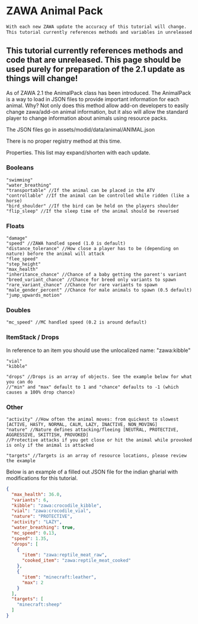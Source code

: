 # ZAWA Animal Pack
```diff
With each new ZAWA update the accuracy of this tutorial will change.
This tutorial currently references methods and variables in unreleased versions.
```

## This tutorial currently references methods and code that are unreleased. This page should be used purely for preparation of the 2.1 update as things will change!

As of ZAWA 2.1 the AnimalPack class has been introduced. The AnimalPack is a way to load in JSON files to provide important information for each animal.
Why? Not only does this method allow add-on developers to easily change zawa/add-on animal information, but it also will allow the standard player to change information about animals using resource packs.

The JSON files go in assets/modid/data/animal/ANIMAL.json

There is no proper registry method at this time.

Properties. This list may expand/shorten with each update.

### Booleans
```
"swimming"
"water_breathing"
"transportable" //If the animal can be placed in the ATV
"controllable" //If the animal can be controlled while ridden (like a horse)
"bird_shoulder" //If the bird can be held on the players shoulder
"flip_sleep" //If the sleep time of the animal should be reversed
```

### Floats
```
"damage" 
"speed" //ZAWA handled speed (1.0 is default)
"distance_tolerance" //How close a player has to be (depending on nature) before the animal will attack
"flee_speed" 
"step_height"
"max_health"
"inheritance_chance" //Chance of a baby getting the parent's variant
"breed_variant_chance" //Chance for breed only variants to spawn
"rare_variant_chance" //Chance for rare variants to spawn
"male_gender_percent" //Chance for male animals to spawn (0.5 default)
"jump_upwards_motion"
```

### Doubles
```
"mc_speed" //MC handled speed (0.2 is around default)
```

### ItemStack / Drops
In reference to an item you should use the unlocalized name: "zawa:kibble"
```
"vial"
"kibble"

"drops" //Drops is an array of objects. See the example below for what you can do
//"min" and "max" default to 1 and "chance" defaults to -1 (which causes a 100% drop chance)

```

### Other
```
"activity" //How often the animal moves: from quickest to slowest [ACTIVE, HASTY, NORMAL, CALM, LAZY, INACTIVE, NON_MOVING]
"nature" //Nature defines attacking/fleeing [NEUTRAL, PROTECTIVE, AGGRESSIVE, SKITTISH, PROVOKED]
//Protective attacks if you get close or hit the animal while provoked is only if the animal is attacked

"targets" //Targets is an array of resource locations, please review the example
```


Below is an example of a filled out JSON file for the indian gharial with modifications for this tutorial.

```json
{
  "max_health": 36.0,
  "variants": 6,
  "kibble": "zawa:crocodile_kibble",
  "vial": "zawa:crocodile_vial",
  "nature": "PROTECTIVE",
  "activity": "LAZY",
  "water_breathing": true,
  "mc_speed": 0.13,
  "speed": 1.35,
  "drops": [
    {
      "item": "zawa:reptile_meat_raw",
      "cooked_item": "zawa:reptile_meat_cooked"
    },
    {
      "item": "minecraft:leather",
      "max": 2
    }
  ],
  "targets": [
    "minecraft:sheep"
  ]
}
```
